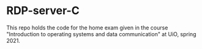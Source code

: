 # RDP-server-C
This repo holds the code for the home exam given in the course "Introduction to operating systems and data communication" at UiO, spring 2021.
